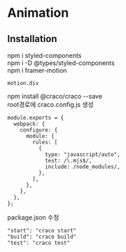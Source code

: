 # Animation

## Installation

npm i styled-components  
npm i -D @types/styled-components  
npm i framer-motion

```
motion.div
```

npm install @craco/craco --save  
root경로에 craco.config.js 생성

```
module.exports = {
  webpack: {
    configure: {
      module: {
        rules: [
          {
            type: "javascript/auto",
            test: /\.mjs$/,
            include: /node_modules/,
          },
        ],
      },
    },
  },
};
```

package.json 수정

```
"start": "craco start"
"build": "craco build"
"test": "craco test"
```
